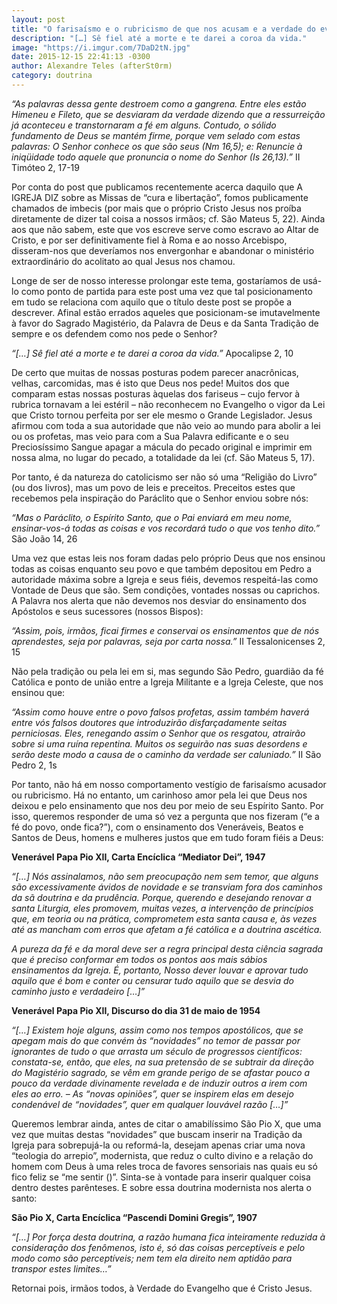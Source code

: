 ```yaml
---
layout: post
title: "O farisaísmo e o rubricismo de que nos acusam e a verdade do evangelho"
description: "[…] Sê fiel até a morte e te darei a coroa da vida."
image: "https://i.imgur.com/7DaD2tN.jpg"
date: 2015-12-15 22:41:13 -0300
author: Alexandre Teles (afterSt0rm)
category: doutrina
---
```


*“As palavras dessa gente destroem como a gangrena. Entre eles estão Himeneu e Fileto, que se desviaram da verdade dizendo que a ressurreição já aconteceu e transtornaram a fé em alguns. Contudo, o sólido fundamento de Deus se mantém firme, porque vem selado com estas palavras: O Senhor conhece os que são seus (Nm 16,5); e: Renuncie à iniqüidade todo aquele que pronuncia o nome do Senhor (Is 26,13).”* II Timóteo 2, 17-19

Por conta do post que publicamos recentemente acerca daquilo que A IGREJA DIZ sobre as Missas de “cura e libertação”, fomos publicamente chamados de imbecis (por mais que o próprio Cristo Jesus nos proíba diretamente de dizer tal coisa a nossos irmãos; cf. São Mateus 5, 22). Ainda aos que não sabem, este que vos escreve serve como escravo ao Altar de Cristo, e por ser definitivamente fiel à Roma e ao nosso Arcebispo, disseram-nos que deveríamos nos envergonhar e abandonar o ministério extraordinário do acolitato ao qual Jesus nos chamou.

Longe de ser de nosso interesse prolongar este tema, gostaríamos de usá-lo como ponto de partida para este post uma vez que tal posicionamento em tudo se relaciona com aquilo que o título deste post se propõe a descrever. Afinal estão errados aqueles que posicionam-se imutavelmente à favor do Sagrado Magistério, da Palavra de Deus e da Santa Tradição de sempre e os defendem como nos pede o Senhor?

*“[…] Sê fiel até a morte e te darei a coroa da vida.”* Apocalipse 2, 10

De certo que muitas de nossas posturas podem parecer anacrônicas, velhas, carcomidas, mas é isto que Deus nos pede! Muitos dos que comparam estas nossas posturas àquelas dos fariseus – cujo fervor à rubrica tornavam a lei estéril – não reconhecem no Evangelho o vigor da Lei que Cristo tornou perfeita por ser ele mesmo o Grande Legislador. Jesus afirmou com toda a sua autoridade que não veio ao mundo para abolir a lei ou os profetas, mas veio para com a Sua Palavra edificante e o seu Preciosíssimo Sangue apagar a mácula do pecado original e imprimir em nossa alma, no lugar do pecado, a totalidade da lei (cf. São Mateus 5, 17).

Por tanto, é da natureza do catolicismo ser não só uma “Religião do Livro” (ou dos livros), mas um povo de leis e preceitos. Preceitos estes que recebemos pela inspiração do Paráclito que o Senhor enviou sobre nós:

*“Mas o Paráclito, o Espírito Santo, que o Pai enviará em meu nome, ensinar-vos-á todas as coisas e vos recordará tudo o que vos tenho dito.”* São João 14, 26

Uma vez que estas leis nos foram dadas pelo próprio Deus que nos ensinou todas as coisas enquanto seu povo e que também depositou em Pedro a autoridade máxima sobre a Igreja e seus fiéis, devemos respeitá-las como Vontade de Deus que são. Sem condições, vontades nossas ou caprichos.  A Palavra nos alerta que não devemos nos desviar do ensinamento dos Apóstolos e seus sucessores (nossos Bispos):

*“Assim, pois, irmãos, ficai firmes e conservai os ensinamentos que de nós aprendestes, seja por palavras, seja por carta nossa.”* II Tessalonicenses 2, 15

Não pela tradição ou pela lei em si, mas segundo São Pedro, guardião da fé Católica e ponto de união entre a Igreja Militante e a Igreja Celeste, que nos ensinou que:

*“Assim como houve entre o povo falsos profetas, assim também haverá entre vós falsos doutores que introduzirão disfarçadamente seitas perniciosas. Eles, renegando assim o Senhor que os resgatou, atrairão sobre si uma ruína repentina. Muitos os seguirão nas suas desordens e serão deste modo a causa de o caminho da verdade ser caluniado.”* II São Pedro 2, 1s

Por tanto, não há em nosso comportamento vestígio de farisaísmo acusador ou rubricismo. Há no entanto, um carinhoso amor pela lei que Deus nos deixou e pelo ensinamento que nos deu por meio de seu Espírito Santo. Por isso, queremos responder de uma só vez a pergunta que nos fizeram (“e a fé do povo, onde fica?”), com o ensinamento dos Veneráveis, Beatos e Santos de Deus, homens e mulheres justos que em tudo foram fiéis a Deus:

**Venerável Papa Pio XII, Carta Encíclica “Mediator Dei”, 1947**

*“[…] Nós assinalamos, não sem preocupação nem sem temor, que alguns são excessivamente ávidos de novidade e se transviam fora dos caminhos da sã doutrina e da prudência. Porque, querendo e desejando renovar a santa Liturgia, eles promovem, muitas vezes, a intervenção de princípios que, em teoria ou na prática, comprometem esta santa causa e, às vezes até as mancham com erros que afetam a fé católica e a doutrina ascética.*

*A pureza da fé e da moral deve ser a regra principal desta ciência sagrada que é preciso conformar em todos os pontos aos mais sábios ensinamentos da Igreja. É, portanto, Nosso dever louvar e aprovar tudo aquilo que é bom e conter ou censurar tudo aquilo que se desvia do caminho justo e verdadeiro […]”*

**Venerável Papa Pio XII, Discurso do dia 31 de maio de 1954**

*“[…] Existem hoje alguns, assim como nos tempos apostólicos, que se apegam mais do que convém às “novidades” no temor de passar por ignorantes de tudo o que arrasta um século de progressos científicos: constata-se, então, que eles, na sua pretensão de se subtrair da direção do Magistério sagrado, se vêm em grande perigo de se afastar pouco a pouco da verdade divinamente revelada e de induzir outros a irem com eles ao erro. – As “novas opiniões”, quer se inspirem elas em desejo condenável de “novidades”, quer em qualquer louvável razão […]”*

Queremos lembrar ainda, antes de citar o amabilíssimo São Pio X, que uma vez que muitas destas “novidades” que buscam inserir na Tradição da Igreja para sobrepujá-la ou reformá-la, desejam apenas criar uma nova “teologia do arrepio”, modernista, que reduz o culto divino e a relação do homem com Deus à uma reles troca de favores sensoriais nas quais eu só fico feliz se “me sentir ()”. Sinta-se à vontade para inserir qualquer coisa dentro destes parênteses. E sobre essa doutrina modernista nos alerta o santo:

**São Pio X, Carta Encíclica “Pascendi Domini Gregis”, 1907**

*“[…] Por força desta doutrina, a razão humana fica inteiramente reduzida à consideração dos fenômenos, isto é, só das coisas perceptíveis e pelo modo como são perceptíveis; nem tem ela direito nem aptidão para transpor estes limites…”*

Retornai pois, irmãos todos, à Verdade do Evangelho que é Cristo Jesus.